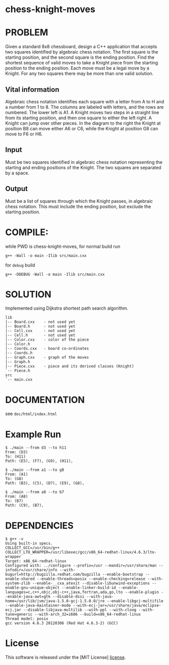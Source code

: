 chess-knight-moves
==================


PROBLEM
=======

Given a standard 8x8 chessboard, design a C++ application that accepts two
squares identified by algebraic chess notation. The first square is the
starting position, and the second square is the ending position. Find the
shortest sequence of valid moves to take a Knight piece from the starting
position to the ending position. Each move must be a legal move by a Knight.
For any two squares there may be more than one valid solution.

Vital information
-----------------
Algebraic chess notation identifies each square with a letter from A to H and a
number from 1 to 8. The columns are labeled with letters, and the rows are
numbered. The lower left is A1.  A Knight moves two steps in a straight line
from its starting position, and then one square to either the left right. A
Knight can jump over other pieces. In the diagram to the right the Knight at
position B8 can move either A6 or C6, while the Knight at position G8 can move
to F6 or H6.

Input
-----
Must be two squares identified in algebraic chess notation representing the
starting and ending positions of the Knight. The two squares are separated by a
space.

Output
------
Must be a list of squares through which the Knight passes, in algebraic chess
notation. This must include the ending position, but exclude the starting
position.


COMPILE:
========
while PWD is chess-knight-moves, for normal build run

`g++ -Wall -o main -Ilib src/main.cxx`

for `debug` build

`g++ -DDEBUG -Wall -o main -Ilib src/main.cxx`


SOLUTION
========

Implemented using Dijkstra shortest path search algorithm.

```
lib
|-- Board.cxx    - not used yet
|-- Board.h      - not used yet
|-- Cell.cxx     - not used yet
|-- Cell.h       - not used yet
|-- Color.cxx    - color of the piece
|-- Color.h
|-- Coords.cxx   - board co-ordinates
|-- Coords.h
|-- Graph.cxx    - graph of the moves
|-- Graph.h
|-- Piece.cxx    - piece and its derived classes (Knight)
`-- Piece.h
src
`-- main.cxx
```


DOCUMENTATION
=============

see `doc/html/index.html`


Example Run
===========
```
$ ./main --from d3 --to h11
From: (D3)
To: (H11)
Path: (E5), (F7), (G9), (H11), 

$ ./main --from a1 --to g8
From: (A1)
To: (G8)
Path: (B3), (C5), (D7), (E9), (G8), 

$ ./main --from a8 --to b7
From: (A8)
To: (B7)
Path: (C9), (B7),

```


DEPENDENCIES
============
```
$ g++ -v
Using built-in specs.
COLLECT_GCC=/usr/bin/g++
COLLECT_LTO_WRAPPER=/usr/libexec/gcc/x86_64-redhat-linux/4.6.3/lto-wrapper
Target: x86_64-redhat-linux
Configured with: ../configure --prefix=/usr --mandir=/usr/share/man --infodir=/usr/share/info --with-bugurl=http://bugzilla.redhat.com/bugzilla --enable-bootstrap --enable-shared --enable-threads=posix --enable-checking=release --with-system-zlib --enable-__cxa_atexit --disable-libunwind-exceptions --enable-gnu-unique-object --enable-linker-build-id --enable-languages=c,c++,objc,obj-c++,java,fortran,ada,go,lto --enable-plugin --enable-java-awt=gtk --disable-dssi --with-java-home=/usr/lib/jvm/java-1.5.0-gcj-1.5.0.0/jre --enable-libgcj-multifile --enable-java-maintainer-mode --with-ecj-jar=/usr/share/java/eclipse-ecj.jar --disable-libjava-multilib --with-ppl --with-cloog --with-tune=generic --with-arch_32=i686 --build=x86_64-redhat-linux
Thread model: posix
gcc version 4.6.3 20120306 (Red Hat 4.6.3-2) (GCC) 
```

License
=======
This software is released under the [MIT License] [license].

[license]: http://www.opensource.org/licenses/mit-license.php
